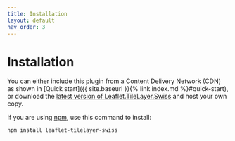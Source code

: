 ```yaml
---
title: Installation
layout: default
nav_order: 3
---
```


# Installation

You can either include this plugin from a Content Delivery Network (CDN) as shown in
[Quick start]({{ site.baseurl }}{% link index.md %}#quick-start), or download the
[latest version of Leaflet.TileLayer.Swiss](https://cdn.jsdelivr.net/npm/leaflet-tilelayer-swiss@2.4.0/dist/Leaflet.TileLayer.Swiss.umd.js)
and host your own copy.

If you are using [npm](https://www.npmjs.com/), use this command to install:

```
npm install leaflet-tilelayer-swiss
```
